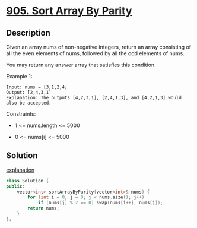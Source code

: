 # [905. Sort Array By Parity](https://leetcode.com/problems/sort-array-by-parity/)

## Description

Given an array nums of non-negative integers, return an array consisting of all the even elements of nums, followed by all the odd elements of nums.

You may return any answer array that satisfies this condition.

Example 1:

```
Input: nums = [3,1,2,4]
Output: [2,4,3,1]
Explanation: The outputs [4,2,3,1], [2,4,1,3], and [4,2,1,3] would also be accepted.
```

Constraints:

- 1 <= nums.length <= 5000


- 0 <= nums[i] <= 5000


## Solution

[explanation](https://leetcode.com/problems/sort-array-by-parity/solutions/170734/c-java-in-place-swap/?envType=daily-question&envId=2023-09-28)


```cpp
class Solution {
public:
    vector<int> sortArrayByParity(vector<int>& nums) {
        for (int i = 0, j = 0; j < nums.size(); j++)
            if (nums[j] % 2 == 0) swap(nums[i++], nums[j]);
        return nums;
    }
};
```